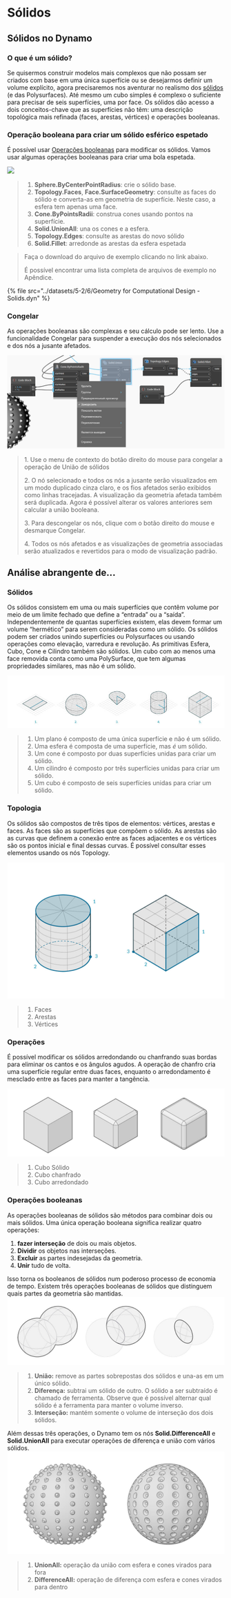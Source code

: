 # Sólidos

## Sólidos no Dynamo

### O que é um sólido?

Se quisermos construir modelos mais complexos que não possam ser criados com base em uma única superfície ou se desejarmos definir um volume explícito, agora precisaremos nos aventurar no realismo dos [sólidos](5-6\_solids.md#solids) (e das Polysurfaces). Até mesmo um cubo simples é complexo o suficiente para precisar de seis superfícies, uma por face. Os sólidos dão acesso a dois conceitos-chave que as superfícies não têm: uma descrição topológica mais refinada (faces, arestas, vértices) e operações booleanas.

### Operação booleana para criar um sólido esférico espetado

É possível usar [Operações booleanas](5-6\_solids.md#boolean-operations) para modificar os sólidos. Vamos usar algumas operações booleanas para criar uma bola espetada.

![](<../images/5-2/6/solids - spiky ball.jpg>)

> 1. **Sphere.ByCenterPointRadius**: crie o sólido base.
> 2. **Topology.Faces**, **Face.SurfaceGeometry**: consulte as faces do sólido e converta-as em geometria de superfície. Neste caso, a esfera tem apenas uma face.
> 3. **Cone.ByPointsRadii**: construa cones usando pontos na superfície.
> 4. **Solid.UnionAll**: una os cones e a esfera.
> 5. **Topology.Edges**: consulte as arestas do novo sólido
> 6. **Solid.Fillet**: arredonde as arestas da esfera espetada

> Faça o download do arquivo de exemplo clicando no link abaixo.
>
> É possível encontrar uma lista completa de arquivos de exemplo no Apêndice.

{% file src="../datasets/5-2/6/Geometry for Computational Design - Solids.dyn" %}

### Congelar

As operações booleanas são complexas e seu cálculo pode ser lento. Use a funcionalidade Congelar para suspender a execução dos nós selecionados e dos nós a jusante afetados.

![](<../images/5-2/6/solids - freeze node.jpg>)

> 1\. Use o menu de contexto do botão direito do mouse para congelar a operação de União de sólidos
>
> 2\. O nó selecionado e todos os nós a jusante serão visualizados em um modo duplicado cinza claro, e os fios afetados serão exibidos como linhas tracejadas. A visualização da geometria afetada também será duplicada. Agora é possível alterar os valores anteriores sem calcular a união booleana.
>
> 3\. Para descongelar os nós, clique com o botão direito do mouse e desmarque Congelar.
>
> 4\. Todos os nós afetados e as visualizações de geometria associadas serão atualizados e revertidos para o modo de visualização padrão.

## Análise abrangente de...

### Sólidos

Os sólidos consistem em uma ou mais superfícies que contêm volume por meio de um limite fechado que define a “entrada” ou a “saída”. Independentemente de quantas superfícies existem, elas devem formar um volume “hermético” para serem consideradas como um sólido. Os sólidos podem ser criados unindo superfícies ou Polysurfaces ou usando operações como elevação, varredura e revolução. As primitivas Esfera, Cubo, Cone e Cilindro também são sólidos. Um cubo com ao menos uma face removida conta como uma PolySurface, que tem algumas propriedades similares, mas não é um sólido.

![Sólidos](../images/5-2/6/Primitives.jpg)

> 1. Um plano é composto de uma única superfície e não é um sólido.
> 2. Uma esfera é composta de uma superfície, mas _é_ um sólido.
> 3. Um cone é composto por duas superfícies unidas para criar um sólido.
> 4. Um cilindro é composto por três superfícies unidas para criar um sólido.
> 5. Um cubo é composto de seis superfícies unidas para criar um sólido.

### Topologia

Os sólidos são compostos de três tipos de elementos: vértices, arestas e faces. As faces são as superfícies que compõem o sólido. As arestas são as curvas que definem a conexão entre as faces adjacentes e os vértices são os pontos inicial e final dessas curvas. É possível consultar esses elementos usando os nós Topology.

![Topologia](../images/5-2/6/Solid-topology.jpg)

> 1. Faces
> 2. Arestas
> 3. Vértices

### Operações

É possível modificar os sólidos arredondando ou chanfrando suas bordas para eliminar os cantos e os ângulos agudos. A operação de chanfro cria uma superfície regular entre duas faces, enquanto o arredondamento é mesclado entre as faces para manter a tangência.

![](../images/5-2/6/SolidOperations.jpg)

> 1. Cubo Sólido
> 2. Cubo chanfrado
> 3. Cubo arredondado

### Operações booleanas

As operações booleanas de sólidos são métodos para combinar dois ou mais sólidos. Uma única operação booleana significa realizar quatro operações:

1. **fazer interseção** de dois ou mais objetos.
2. **Dividir** os objetos nas interseções.
3. **Excluir** as partes indesejadas da geometria.
4. **Unir** tudo de volta.

Isso torna os booleanos de sólidos num poderoso processo de economia de tempo. Existem três operações booleanas de sólidos que distinguem quais partes da geometria são mantidas. ![Booleano de sólido](../images/5-2/6/SolidBooleans.jpg)

> 1. **União:** remove as partes sobrepostas dos sólidos e una-as em um único sólido.
> 2. **Diferença:** subtrai um sólido de outro. O sólido a ser subtraído é chamado de ferramenta. Observe que é possível alternar qual sólido é a ferramenta para manter o volume inverso.
> 3. **Interseção:** mantém somente o volume de interseção dos dois sólidos.

Além dessas três operações, o Dynamo tem os nós **Solid.DifferenceAll** e **Solid.UnionAll** para executar operações de diferença e união com vários sólidos. ![](../images/5-2/6/BooleanAll.jpg)

> 1. **UnionAll:** operação da união com esfera e cones virados para fora
> 2. **DifferenceAll:** operação de diferença com esfera e cones virados para dentro

##
